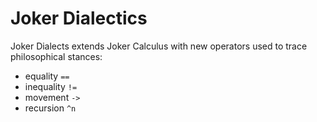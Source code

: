 # Joker Dialectics

Joker Dialects extends Joker Calculus with new operators used to trace philosophical stances:

- equality `==`
- inequality `!=`
- movement `->`
- recursion `^n`

